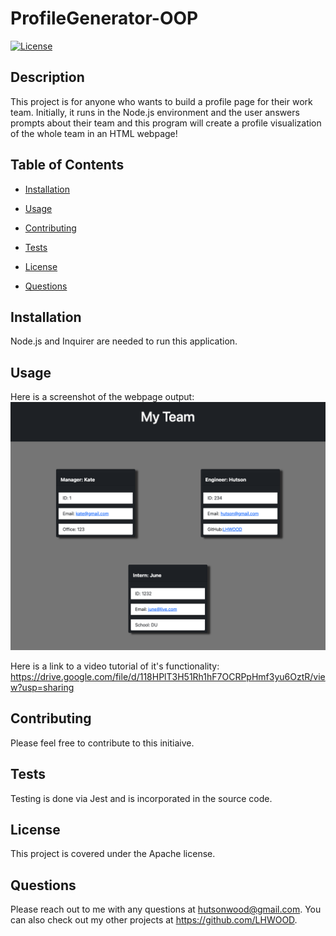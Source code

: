 # ProfileGenerator-OOP

[![License](https://img.shields.io/badge/License-Apache%202.0-blue.svg)](https://opensource.org/licenses/Apache-2.0)

## Description

This project is for anyone who wants to build a profile page for their work team. Initially, it runs in the Node.js environment and the user answers prompts about their team and this program will create a profile visualization of the whole team in an HTML webpage!

## Table of Contents

- [Installation](#installation)

- [Usage](#usage)

- [Contributing](#contributing)

- [Tests](#tests)

- [License](#license)

- [Questions](#questions)

## Installation

Node.js and Inquirer are needed to run this application.

## Usage

Here is a screenshot of the webpage output: ![screenshot](images/screenshot.png)

Here is a link to a video tutorial of it's functionality: https://drive.google.com/file/d/118HPlT3H51Rh1hF7OCRPpHmf3yu6OztR/view?usp=sharing

## Contributing

Please feel free to contribute to this initiaive.

## Tests

Testing is done via Jest and is incorporated in the source code.

## License

This project is covered under the Apache license.

## Questions

Please reach out to me with any questions at hutsonwood@gmail.com. You can also check out my other projects at https://github.com/LHWOOD.
